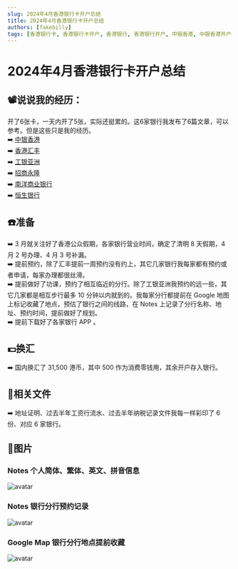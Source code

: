 ```yaml
---
slug: 2024年4月香港银行卡开户总结
title: 2024年4月香港银行卡开户总结
authors: [fakebilly]
tags: [香港银行卡, 香港银行卡开户, 香港银行, 香港银行开户, 中银香港, 中银香港开户, 香港汇丰, 香港汇丰开户, 工银亚洲, 工银亚洲开户, 招商永隆, 招商永隆开户, 南洋商业银行, 南洋商业银行开户, 恒生银行, 恒生银行开户]
---
```


# 2024年4月香港银行卡开户总结

## 📽️说说我的经历：
开了6张卡，一天内开了5张，实际还挺累的。这6家银行我发布了6篇文章，可以参考。但是这些只是我的经历。  
➡️ [中银香港](http://localhost:3000/blog/%E4%B8%AD%E9%93%B6%E9%A6%99%E6%B8%AF%E5%BC%80%E6%88%B7)  
➡️ [香港汇丰](http://localhost:3000/blog/%E9%A6%99%E6%B8%AF%E6%B1%87%E4%B8%B0%E5%BC%80%E6%88%B7)  
➡️ [工银亚洲](http://localhost:3000/blog/%E5%B7%A5%E9%93%B6%E4%BA%9A%E6%B4%B2%E5%BC%80%E6%88%B7)  
➡️ [招商永隆](http://localhost:3000/blog/%E6%8B%9B%E5%95%86%E6%B0%B8%E9%9A%86%E5%BC%80%E6%88%B7)  
➡️ [南洋商业银行](http://localhost:3000/blog/%E5%8D%97%E6%B4%8B%E5%95%86%E4%B8%9A%E9%93%B6%E8%A1%8C%E5%BC%80%E6%88%B7)  
➡️ [恒生银行](http://localhost:3000/blog/%E6%81%92%E7%94%9F%E9%93%B6%E8%A1%8C%E5%BC%80%E6%88%B7)  

## ☎️准备
➡️ 3 月就关注好了香港公众假期，各家银行营业时间，确定了清明 8 天假期，4 月 2 号办理、4 月 3 号补漏。  
➡️ 提前预约，除了汇丰提前一周预约没有约上，其它几家银行我每家都有预约或者申请，每家办理都很丝滑。  
➡️ 提前做好了功课，预约了相互临近的分行。除了工银亚洲我预约的远一些，其它几家都是相互步行最多 10 分钟以内就到的。我每家分行都提前在 Google 地图上标记收藏了地点，预估了银行之间的线路，在 Notes 上记录了分行名称、地址、预约时间，提前做好了规划。    
➡️ 提前下载好了各家银行 APP 。

## 💵换汇
➡️ 国内换汇了 31,500 港币，其中 500 作为消费零钱用，其余开户存入银行。

## 📜相关文件
➡️ 地址证明、过去半年工资行流水、过去半年纳税记录文件我每一样彩印了 6 份、对应 6 家银行。  

## 📸图片
### Notes 个人简体、繁体、英文、拼音信息
![avatar](./notes-info.jpeg)
### Notes 银行分行预约记录
![avatar](./notes-appointment.jpeg)
### Google Map 银行分行地点提前收藏
![avatar](./google-map.jpg)



